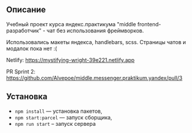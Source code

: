 ## Описание

Учебный проект курса яндекс.практикума "middle frontend-разработчик" - чат без использования фреймворков. 

Использовались макеты яндекса, handlebars, scss. Страницы чатов и модалок пока нет :(

Netlify: https://mystifying-wright-39e221.netlify.app

PR Sprint 2: https://github.com/Alvepoe/middle.messenger.praktikum.yandex/pull/3

## Установка

- `npm install` — установка пакетов,
- `npm start:parcel` — запуск сборщика,
- `npm run start` – запуск сервера
